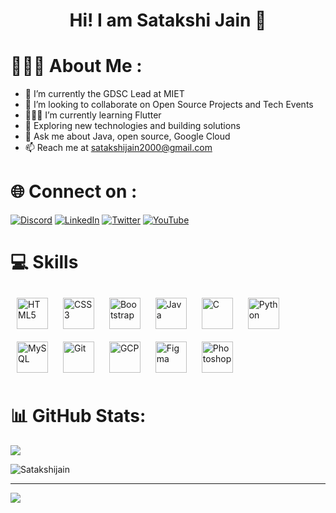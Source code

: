 <h1 align="center">Hi! I am Satakshi Jain 👋 </h1>


<!--
**Satakshijain/Satakshijain** is a ✨ _special_ ✨ repository because its `README.md` (this file) appears on your GitHub profile.
-->

# 👩🏻‍💻 About Me :

- 👀 I’m currently the GDSC Lead at MIET
- 🤝 I’m looking to collaborate on Open Source Projects and Tech Events
- 👩🏻‍💻 I’m currently learning Flutter 
- 🤔 Exploring new technologies and building solutions
- 💬 Ask me about Java, open source, Google Cloud
- 📫 Reach me at satakshijain2000@gmail.com


# 🌐 Connect on  :

[![Discord](https://img.shields.io/badge/Discord-%237289DA.svg?logo=discord&logoColor=white)](https://discord.gg/Satakshi#8957) [![LinkedIn](https://img.shields.io/badge/LinkedIn-%230077B5.svg?logo=linkedin&logoColor=white)](https://linkedin.com/in/https://www.linkedin.com/in/satakshi-jain-6b9306203) [![Twitter](https://img.shields.io/badge/Twitter-%231DA1F2.svg?logo=Twitter&logoColor=white)](https://twitter.com/SatakshiJain2) [![YouTube](https://img.shields.io/badge/YouTube-%23FF0000.svg?logo=YouTube&logoColor=white)](https://youtube.com/@https://www.youtube.com/channel/UC2-dsZAs5tOt_dT3a1ol9ow) 

# 💻 Skills

<p align="left">
<div align="left">  
<a href="https://en.wikipedia.org/wiki/HTML5" target="_blank"><img style="margin: 10px" src="https://profilinator.rishav.dev/skills-assets/html5-original-wordmark.svg" alt="HTML5" height="50" /></a>
<a href="https://www.w3schools.com/css/" target="_blank"><img style="margin: 10px" src="https://profilinator.rishav.dev/skills-assets/css3-original-wordmark.svg" alt="CSS3" height="50" /></a>
<a href="https://getbootstrap.com/docs/3.4/javascript/" target="_blank"><img style="margin: 10px" src="https://profilinator.rishav.dev/skills-assets/bootstrap-plain.svg" alt="Bootstrap" height="50" /></a>  
<a href="https://www.java.com/" target="_blank"><img style="margin: 10px" src="https://profilinator.rishav.dev/skills-assets/java-original-wordmark.svg" alt="Java" height="50" /></a>  
<a href="https://www.cprogramming.com/" target="_blank"><img style="margin: 10px" src="https://profilinator.rishav.dev/skills-assets/c-original.svg" alt="C" height="50" /></a>  
<a href="https://www.python.org/" target="_blank"><img style="margin: 10px" src="https://profilinator.rishav.dev/skills-assets/python-original.svg" alt="Python" height="50" /></a>  
<a href="https://www.mysql.com/" target="_blank"><img style="margin: 10px" src="https://profilinator.rishav.dev/skills-assets/mysql-original-wordmark.svg" alt="MySQL" height="50" /></a>    
<a href="https://github.com/" target="_blank"><img style="margin: 10px" src="https://profilinator.rishav.dev/skills-assets/git-scm-icon.svg" alt="Git" height="50" /></a>  
<a href="https://cloud.google.com/" target="_blank"><img style="margin: 10px" src="https://profilinator.rishav.dev/skills-assets/google_cloud-icon.svg" alt="GCP" height="50" /></a>
<a href="https://www.figma.com/" target="_blank"><img style="margin: 10px" src="https://profilinator.rishav.dev/skills-assets/figma-icon.svg" alt="Figma" height="50" /></a>  
<a href="https://www.canva.com/" target="_blank"><img style="margin: 10px" src="https://profilinator.rishav.dev/skills-assets/photoshop-plain.svg" alt="Photoshop" height="50" /></a>  
    

</div>

</p>


# 📊 GitHub Stats:
![](https://github-readme-stats.vercel.app/api?username=Satakshijain&theme=vue-dark&hide_border=false&include_all_commits=true&count_private=true)<br/>
<p><img align="center" src="https://github-readme-streak-stats.herokuapp.com/?user=Satakshijain&theme=vue-dark&hide_border=false&count_private=true" alt="Satakshijain" /></p>

---
[![](https://visitcount.itsvg.in/api?id=Satakshijain&icon=0&color=1)](https://visitcount.itsvg.in)
